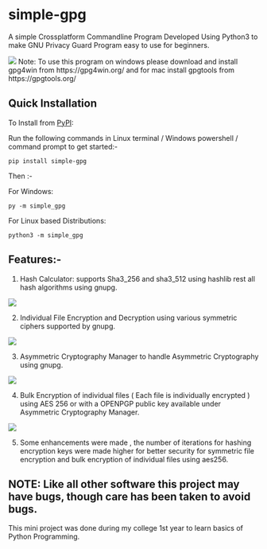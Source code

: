 # simple-gpg
A simple Crossplatform Commandline Program Developed Using Python3 to make GNU Privacy Guard Program easy to use for beginners.

<img src="https://github.com/Anish-M-code/simple-gpg/raw/master/screenshots/simplegpg.png">
Note: To use this program on windows please download and install gpg4win from https://gpg4win.org/ and for mac install gpgtools from https://gpgtools.org/ 

Quick Installation
------------------

To Install from [PyPI](https://pypi.org/project/simple-gpg/):

Run the following commands in Linux terminal / Windows powershell / command prompt to get started:-

```
pip install simple-gpg
```
Then :-

For Windows:
```
py -m simple_gpg
```
For Linux based Distributions:
```
python3 -m simple_gpg
```


## Features:-

1) Hash Calculator: supports Sha3_256 and sha3_512 using hashlib rest all hash algorithms using gnupg.

<img src="https://github.com/Anish-M-code/simple-gpg/raw/master/screenshots/hashcalc.png">

2) Individual File Encryption and Decryption using various symmetric ciphers supported by gnupg.

<img src="https://github.com/Anish-M-code/simple-gpg/raw/master/screenshots/symmetric%20encryption.png">

3) Asymmetric Cryptography Manager to handle Asymmetric Cryptography using gnupg.

<img src="https://github.com/Anish-M-code/simple-gpg/raw/master/screenshots/asymmetric%20encryption.png">

4) Bulk Encryption of individual files ( Each file is individually encrypted ) using AES 256 or with a OPENPGP public key available under Asymmetric Cryptography Manager.

<img src="https://github.com/Anish-M-code/simple-gpg/raw/master/screenshots/bulkencrypt.png">

5) Some enhancements were made , the number of iterations for hashing encryption keys were made higher for better security for symmetric file encryption and bulk encryption of individual files using aes256.

## NOTE: Like all other software this project may have bugs, though care has been taken to avoid bugs.
This mini project was done during my college 1st year to learn basics of Python Programming.

